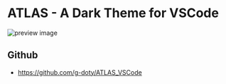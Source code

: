 # ATLAS - A Dark Theme for VSCode

![preview image](https://github.com/g-doty/ATLAS_VSCode/blob/feature/InitialCommit/images/preview.png?raw=true)

## Github

- https://github.com/g-doty/ATLAS_VSCode

